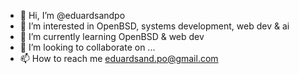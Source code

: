 - 👋 Hi, I’m @eduardsandpo
- 👀 I’m interested in OpenBSD, systems development, web dev & ai
- 🌱 I’m currently learning OpenBSD & web dev
- 💞️ I’m looking to collaborate on ...
- 📫 How to reach me eduardsand.po@gmail.com

<!---
eduardsandpo/eduardsandpo is a ✨ special ✨ repository because its `README.md` (this file) appears on your GitHub profile.
You can click the Preview link to take a look at your changes.
--->
